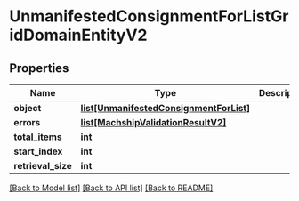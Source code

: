 # UnmanifestedConsignmentForListGridDomainEntityV2

## Properties
Name | Type | Description | Notes
------------ | ------------- | ------------- | -------------
**object** | [**list[UnmanifestedConsignmentForList]**](UnmanifestedConsignmentForList.md) |  | [optional] 
**errors** | [**list[MachshipValidationResultV2]**](MachshipValidationResultV2.md) |  | [optional] 
**total_items** | **int** |  | [optional] 
**start_index** | **int** |  | [optional] 
**retrieval_size** | **int** |  | [optional] 

[[Back to Model list]](../README.md#documentation-for-models) [[Back to API list]](../README.md#documentation-for-api-endpoints) [[Back to README]](../README.md)

